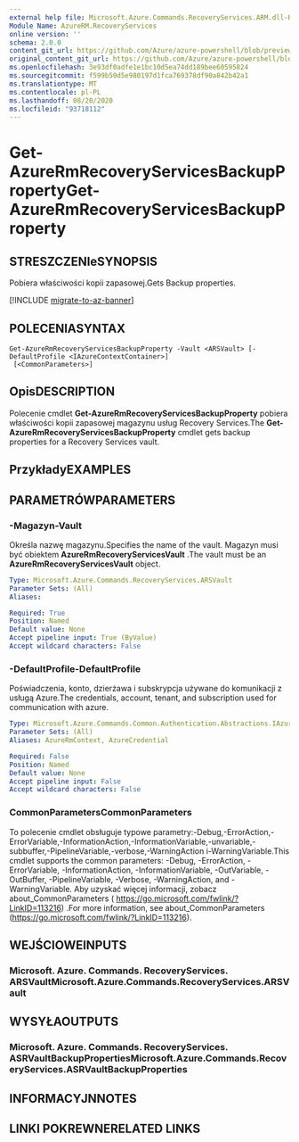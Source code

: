 ```yaml
---
external help file: Microsoft.Azure.Commands.RecoveryServices.ARM.dll-Help.xml
Module Name: AzureRM.RecoveryServices
online version: ''
schema: 2.0.0
content_git_url: https://github.com/Azure/azure-powershell/blob/preview/src/ResourceManager/RecoveryServices/Commands.RecoveryServices/help/Get-AzureRmRecoveryServicesBackupProperty.md
original_content_git_url: https://github.com/Azure/azure-powershell/blob/preview/src/ResourceManager/RecoveryServices/Commands.RecoveryServices/help/Get-AzureRmRecoveryServicesBackupProperty.md
ms.openlocfilehash: 3e93df0adfe1e1bc10d5ea74dd189bee60595824
ms.sourcegitcommit: f599b50d5e980197d1fca769378df90a842b42a1
ms.translationtype: MT
ms.contentlocale: pl-PL
ms.lasthandoff: 08/20/2020
ms.locfileid: "93718112"
---
```

# <span data-ttu-id="bc646-101">Get-AzureRmRecoveryServicesBackupProperty</span><span class="sxs-lookup"><span data-stu-id="bc646-101">Get-AzureRmRecoveryServicesBackupProperty</span></span>

## <span data-ttu-id="bc646-102">STRESZCZENIe</span><span class="sxs-lookup"><span data-stu-id="bc646-102">SYNOPSIS</span></span>
<span data-ttu-id="bc646-103">Pobiera właściwości kopii zapasowej.</span><span class="sxs-lookup"><span data-stu-id="bc646-103">Gets Backup properties.</span></span>

[!INCLUDE [migrate-to-az-banner](../../includes/migrate-to-az-banner.md)]

## <span data-ttu-id="bc646-104">POLECENIA</span><span class="sxs-lookup"><span data-stu-id="bc646-104">SYNTAX</span></span>

```
Get-AzureRmRecoveryServicesBackupProperty -Vault <ARSVault> [-DefaultProfile <IAzureContextContainer>]
 [<CommonParameters>]
```

## <span data-ttu-id="bc646-105">Opis</span><span class="sxs-lookup"><span data-stu-id="bc646-105">DESCRIPTION</span></span>
<span data-ttu-id="bc646-106">Polecenie cmdlet **Get-AzureRmRecoveryServicesBackupProperty** pobiera właściwości kopii zapasowej magazynu usług Recovery Services.</span><span class="sxs-lookup"><span data-stu-id="bc646-106">The **Get-AzureRmRecoveryServicesBackupProperty** cmdlet gets backup properties for a Recovery Services vault.</span></span>

## <span data-ttu-id="bc646-107">Przykłady</span><span class="sxs-lookup"><span data-stu-id="bc646-107">EXAMPLES</span></span>

## <span data-ttu-id="bc646-108">PARAMETRÓW</span><span class="sxs-lookup"><span data-stu-id="bc646-108">PARAMETERS</span></span>

### <span data-ttu-id="bc646-109">-Magazyn</span><span class="sxs-lookup"><span data-stu-id="bc646-109">-Vault</span></span>
<span data-ttu-id="bc646-110">Określa nazwę magazynu.</span><span class="sxs-lookup"><span data-stu-id="bc646-110">Specifies the name of the vault.</span></span>
<span data-ttu-id="bc646-111">Magazyn musi być obiektem **AzureRmRecoveryServicesVault** .</span><span class="sxs-lookup"><span data-stu-id="bc646-111">The vault must be an **AzureRmRecoveryServicesVault** object.</span></span>

```yaml
Type: Microsoft.Azure.Commands.RecoveryServices.ARSVault
Parameter Sets: (All)
Aliases: 

Required: True
Position: Named
Default value: None
Accept pipeline input: True (ByValue)
Accept wildcard characters: False
```

### <span data-ttu-id="bc646-112">-DefaultProfile</span><span class="sxs-lookup"><span data-stu-id="bc646-112">-DefaultProfile</span></span>
<span data-ttu-id="bc646-113">Poświadczenia, konto, dzierżawa i subskrypcja używane do komunikacji z usługą Azure.</span><span class="sxs-lookup"><span data-stu-id="bc646-113">The credentials, account, tenant, and subscription used for communication with azure.</span></span>

```yaml
Type: Microsoft.Azure.Commands.Common.Authentication.Abstractions.IAzureContextContainer
Parameter Sets: (All)
Aliases: AzureRmContext, AzureCredential

Required: False
Position: Named
Default value: None
Accept pipeline input: False
Accept wildcard characters: False
```

### <span data-ttu-id="bc646-114">CommonParameters</span><span class="sxs-lookup"><span data-stu-id="bc646-114">CommonParameters</span></span>
<span data-ttu-id="bc646-115">To polecenie cmdlet obsługuje typowe parametry:-Debug,-ErrorAction,-ErrorVariable,-InformationAction,-InformationVariable,-unvariable,-subbuffer,-PipelineVariable,-verbose,-WarningAction i-WarningVariable.</span><span class="sxs-lookup"><span data-stu-id="bc646-115">This cmdlet supports the common parameters: -Debug, -ErrorAction, -ErrorVariable, -InformationAction, -InformationVariable, -OutVariable, -OutBuffer, -PipelineVariable, -Verbose, -WarningAction, and -WarningVariable.</span></span> <span data-ttu-id="bc646-116">Aby uzyskać więcej informacji, zobacz about_CommonParameters ( https://go.microsoft.com/fwlink/?LinkID=113216) .</span><span class="sxs-lookup"><span data-stu-id="bc646-116">For more information, see about_CommonParameters (https://go.microsoft.com/fwlink/?LinkID=113216).</span></span>

## <span data-ttu-id="bc646-117">WEJŚCIOWE</span><span class="sxs-lookup"><span data-stu-id="bc646-117">INPUTS</span></span>

### <span data-ttu-id="bc646-118">Microsoft. Azure. Commands. RecoveryServices. ARSVault</span><span class="sxs-lookup"><span data-stu-id="bc646-118">Microsoft.Azure.Commands.RecoveryServices.ARSVault</span></span>

## <span data-ttu-id="bc646-119">WYSYŁA</span><span class="sxs-lookup"><span data-stu-id="bc646-119">OUTPUTS</span></span>

### <span data-ttu-id="bc646-120">Microsoft. Azure. Commands. RecoveryServices. ASRVaultBackupProperties</span><span class="sxs-lookup"><span data-stu-id="bc646-120">Microsoft.Azure.Commands.RecoveryServices.ASRVaultBackupProperties</span></span>

## <span data-ttu-id="bc646-121">INFORMACYJN</span><span class="sxs-lookup"><span data-stu-id="bc646-121">NOTES</span></span>

## <span data-ttu-id="bc646-122">LINKI POKREWNE</span><span class="sxs-lookup"><span data-stu-id="bc646-122">RELATED LINKS</span></span>

